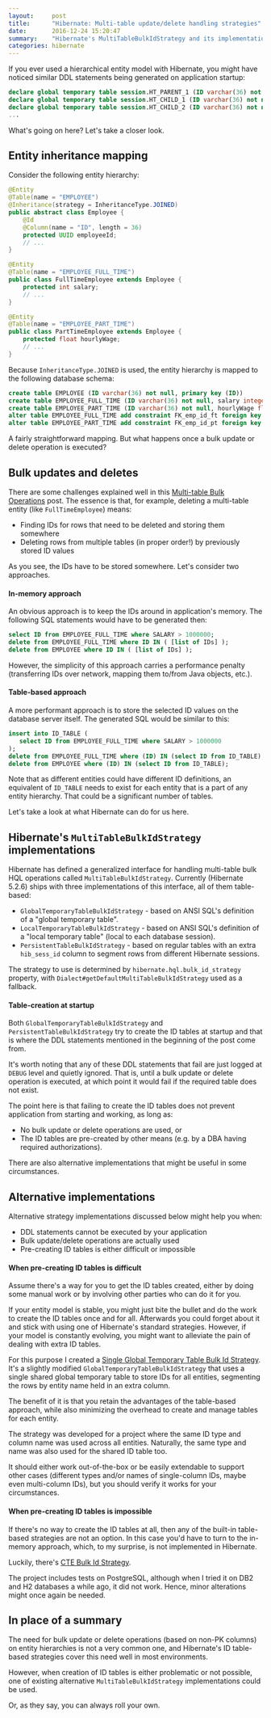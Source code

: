 ```yaml
---
layout:     post
title:      "Hibernate: Multi-table update/delete handling strategies"
date:       2016-12-24 15:20:47
summary:    "Hibernate's MultiTableBulkIdStrategy and its implementations"
categories: hibernate
---
```


If you ever used a hierarchical entity model with Hibernate, you might have noticed similar DDL statements being generated on application startup:

```sql
declare global temporary table session.HT_PARENT_1 (ID varchar(36) not null) not logged
declare global temporary table session.HT_CHILD_1 (ID varchar(36) not null) not logged
declare global temporary table session.HT_CHILD_2 (ID varchar(36) not null) not logged
...
```

What's going on here? Let's take a closer look.

## Entity inheritance mapping

Consider the following entity hierarchy:

```java
@Entity
@Table(name = "EMPLOYEE")
@Inheritance(strategy = InheritanceType.JOINED)
public abstract class Employee {
    @Id
    @Column(name = "ID", length = 36)
    protected UUID employeeId;
    // ...
}

@Entity
@Table(name = "EMPLOYEE_FULL_TIME")
public class FullTimeEmployee extends Employee {
    protected int salary;
    // ...
}

@Entity
@Table(name = "EMPLOYEE_PART_TIME")
public class PartTimeEmployee extends Employee {
    protected float hourlyWage;
    // ...
}
```

Because `InheritanceType.JOINED` is used, the entity hierarchy is mapped to the following database schema:

```sql
create table EMPLOYEE (ID varchar(36) not null, primary key (ID))
create table EMPLOYEE_FULL_TIME (ID varchar(36) not null, salary integer, primary key (ID))
create table EMPLOYEE_PART_TIME (ID varchar(36) not null, hourlyWage float, primary key (ID))
alter table EMPLOYEE_FULL_TIME add constraint FK_emp_id_ft foreign key (ID) references EMPLOYEE
alter table EMPLOYEE_PART_TIME add constraint FK_emp_id_pt foreign key (ID) references EMPLOYEE
```

A fairly straightforward mapping. But what happens once a bulk update or delete operation is executed?

## Bulk updates and deletes

There are some challenges explained well in this [Multi-table Bulk Operations](http://in.relation.to/2005/07/20/multitable-bulk-operations/) post. The essence is that, for example, deleting a multi-table entity (like `FullTimeEmployee`) means:

* Finding IDs for rows that need to be deleted and storing them somewhere
* Deleting rows from multiple tables (in proper order!) by previously stored ID values

As you see, the IDs have to be stored somewhere. Let's consider two approaches.

#### In-memory approach

An obvious approach is to keep the IDs around in application's memory. The following SQL statements would have to be generated then:

```sql
select ID from EMPLOYEE_FULL_TIME where SALARY > 1000000;
delete from EMPLOYEE_FULL_TIME where ID IN ( [list of IDs] );
delete from EMPLOYEE where ID IN ( [list of IDs] );
```

However, the simplicity of this approach carries a performance penalty (transferring IDs over network, mapping them to/from Java objects, etc.).

#### Table-based approach

A more performant approach is to store the selected ID values on the database server itself. The generated SQL would be similar to this: 

```sql
insert into ID_TABLE (
   select ID from EMPLOYEE_FULL_TIME where SALARY > 1000000
);
delete from EMPLOYEE_FULL_TIME where (ID) IN (select ID from ID_TABLE);
delete from EMPLOYEE where (ID) IN (select ID from ID_TABLE);
```

Note that as different entities could have different ID definitions, an equivalent of `ID_TABLE` needs to exist for each entity that is a part of any entity hierarchy. That could be a significant number of tables.

Let's take a look at what Hibernate can do for us here.

## Hibernate's `MultiTableBulkIdStrategy` implementations

Hibernate has defined a generalized interface for handling multi-table bulk HQL operations called  `MultiTableBulkIdStrategy`. Currently (Hibernate 5.2.6) ships with three implementations of this interface, all of them table-based:

* `GlobalTemporaryTableBulkIdStrategy` - based on ANSI SQL's definition of a "global temporary table".
* `LocalTemporaryTableBulkIdStrategy` - based on ANSI SQL's definition of a "local temporary table" (local to each database session).
* `PersistentTableBulkIdStrategy` - based on regular tables with an extra `hib_sess_id` column to segment rows from different Hibernate sessions.

The strategy to use is determined by `hibernate.hql.bulk_id_strategy` property, with `Dialect#getDefaultMultiTableBulkIdStrategy` used as a fallback.

#### Table-creation at startup

Both `GlobalTemporaryTableBulkIdStrategy` and `PersistentTableBulkIdStrategy` try to create the ID tables at startup and that is where the DDL statements mentioned in the beginning of the post come from.

It's worth noting that any of these DDL statements that fail are just logged at `DEBUG` level and quietly ignored. That is, until a bulk update or delete operation is executed, at which point it would fail if the required table does not exist.

The point here is that failing to create the ID tables does not prevent application from starting and working, as long as:

* No bulk update or delete operations are used, or
* The ID tables are pre-created by other means (e.g. by a DBA having required authorizations).

There are also alternative implementations that might be useful in some circumstances.

## Alternative implementations

Alternative strategy implementations discussed below might help you when:

* DDL statements cannot be executed by your application
* Bulk update/delete operations are actually used
* Pre-creating ID tables is either difficult or impossible

#### When pre-creating ID tables is difficult

Assume there's a way for you to get the ID tables created, either by doing some manual work or by involving other parties who can do it for you.

If your entity model is stable, you might just bite the bullet and do the work to create the ID tables once and for all. Afterwards you could forget about it and stick with using one of Hibernate's standard strategies. However, if your model is constantly evolving, you might want to alleviate the pain of dealing with extra ID tables.

For this purpose I created a [Single Global Temporary Table Bulk Id Strategy](https://github.com/grimsa/hibernate-single-table-bulk-id-strategy). It's a slightly modified `GlobalTemporaryTableBulkIdStrategy` that uses a single shared global temporary table to store IDs for all entities, segmenting the rows by entity name held in an extra column.

The benefit of it is that you retain the advantages of the table-based approach, while also minimizing the overhead to create and manage tables for each entity.

The strategy was developed for a project where the same ID type and column name was used across all entities. Naturally, the same type and name was also used for the shared ID table too.

It should either work out-of-the-box or be easily extendable to support other cases (different types and/or names of single-column IDs, maybe even multi-column IDs), but you should verify it works for your circumstances.

#### When pre-creating ID tables is impossible

If there's no way to create the ID tables at all, then any of the built-in table-based strategies are not an option. In this case you'd have to turn to the in-memory approach, which, to my surprise, is not implemented in Hibernate.

Luckily, there's [CTE Bulk Id Strategy](https://github.com/epiresdasilva/cte-multi-table-bulk-id-stategy).

The project includes tests on PostgreSQL, although when I tried it on DB2 and H2 databases a while ago, it did not work. Hence, minor alterations might once again be needed.

## In place of a summary

The need for bulk update or delete operations (based on non-PK columns) on entity hierarchies is not a very common one, and Hibernate's ID table-based strategies cover this need well in most environments.

However, when creation of ID tables is either problematic or not possible, one of existing alternative `MultiTableBulkIdStrategy` implementations could be used.

Or, as they say, you can always roll your own.